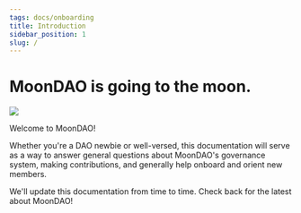 ```yaml
---
tags: docs/onboarding
title: Introduction
sidebar_position: 1
slug: /
---
```


# MoonDAO is going to the moon.

![](hero.png)

Welcome to MoonDAO!

Whether you're a DAO newbie or well-versed, this documentation will serve as a way to answer general questions about MoonDAO's governance system, making contributions, and generally help onboard and orient new members.

We'll update this documentation from time to time. Check back for the latest about MoonDAO!